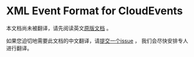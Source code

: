# XML Event Format for CloudEvents

本文档尚未被翻译，请先阅读英文[原版文档](../../../working-drafts/xml-format.md) 。

如果您迫切地需要此文档的中文翻译，请[提交一个issue](https://github.com/cloudevents/spec/issues) ，
我们会尽快安排专人进行翻译。